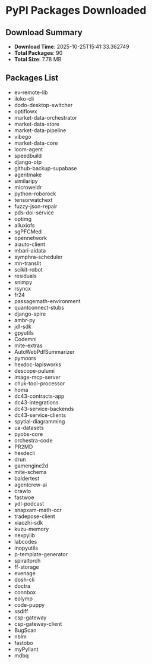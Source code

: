 # PyPI Packages Downloaded

## Download Summary
- **Download Time**: 2025-10-25T15:41:33.362749
- **Total Packages**: 90
- **Total Size**: 7.78 MB

## Packages List
- ev-remote-lib
- iloko-cli
- dodo-desktop-switcher
- optiflowx
- market-data-orchestrator
- market-data-store
- market-data-pipeline
- vibego
- market-data-core
- loom-agent
- speedbuild
- django-otp
- github-backup-supabase
- agentmake
- similaripy
- microweldr
- python-roborock
- tensorwatchext
- fuzzy-json-repair
- pds-doi-service
- optimg
- alluxiofs
- sgPFCMed
- opennetwork
- aiauto-client
- mbari-aidata
- symphra-scheduler
- mn-translit
- scikit-robot
- residuals
- snimpy
- rsyncx
- fr24
- passagemath-environment
- quantconnect-stubs
- django-spire
- ambr-py
- jdl-sdk
- gpyutils
- Codemni
- mite-extras
- AutoWebPdfSummarizer
- pymoors
- hexdoc-lapisworks
- descope-pulumi
- image-mcp-server
- chuk-tool-processor
- homa
- dc43-contracts-app
- dc43-integrations
- dc43-service-backends
- dc43-service-clients
- spytial-diagramming
- ua-datasets
- pyobs-core
- orchestra-code
- PR2MD
- hexdecli
- drun
- gamengine2d
- mite-schema
- baldertest
- agentcrew-ai
- crawlo
- fastwoe
- ydl-podcast
- snapxam-math-ocr
- tradepose-client
- xiaozhi-sdk
- kuzu-memory
- nexpylib
- labcodes
- inopyutils
- p-template-generator
- spiraltorch
- ff-storage
- evenage
- dosh-cli
- doctra
- connbox
- eolymp
- code-puppy
- ssdiff
- csp-gateway
- csp-gateway-client
- BugScan
- nblm
- fastobo
- myPyllant
- mdbq
